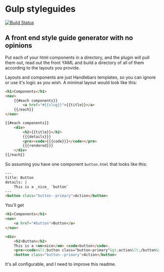 # Gulp styleguides

[![Build Status](https://travis-ci.org/linssen/gulp-styleguide.svg)](https://travis-ci.org/linssen/gulp-styleguide)

## A front end style guide generator with no opinions

Put each of your html components in a directory, and the plugin will pull them out, read out the front YAML and build a directory of all of them according to the layouts you provide.

Layouts and components are just Handlebars templates, so you can ignore or use it's logic as you wish. A minimal layout would look like this:

```html
<h1>Components</h1>
<nav>
    {{#each components}}
        <a href="#{{slug}}">{{title}}</a>
    {{/each}}
</nav>

{{#each components}}
    <div>
        <h2>{{title}}</h2>
        {{{details}}}
        <pre><code>{{{code}}}</code></pre>
        {{{rendered}}}
    </div>
{{/each}}
```

So assuming you have one component `button.html` that looks like this:

```html
---
title: Button
details: |
    This is a _nice_ `button`
---
<button class="button--primary">Action</button>
```

You'll get

```html
<h1>Components</h1>
<nav>
    <a href="#button">Button</a>
</nav>

<div>
    <h2>Button</h2>
    This is a <em>nice</em> <code>button</code>.
    <pre><code>&lt;button class="button-primary"&gt;action&lt;/button&gt;</code></pre>
    <button class="button--primary">Action</button>
```

It's all configurable, and I need to improve this readme.